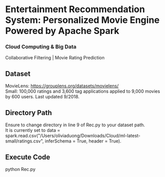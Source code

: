 # Entertainment Recommendation System: Personalized Movie Engine Powered by Apache Spark 
### Cloud Computing & Big Data
Collaborative Filtering | Movie Rating Prediction

## Dataset
MovieLens: https://grouplens.org/datasets/movielens/
<br>
Small: 100,000 ratings and 3,600 tag applications applied to 9,000 movies by 600 users. Last updated 9/2018.

## Directory Path
Ensure to change directory in line 9 of Rec.py to your dataset path. 
<br>
It is currently set to data = spark.read.csv("/Users/oliviaduong/Downloads/Cloud/ml-latest-small/ratings.csv", inferSchema = True, header = True).

## Execute Code
python Rec.py
